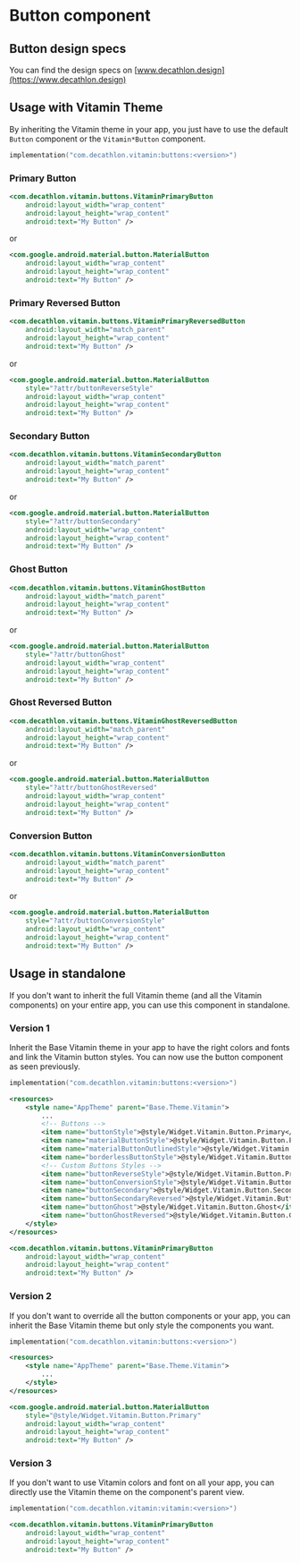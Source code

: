 # Button component

## Button design specs

You can find the design specs on [www.decathlon.design](https://www.decathlon.design)

## Usage with Vitamin Theme

By inheriting the Vitamin theme in your app, you just have to use the default `Button` component or the `Vitamin*Button` component.

```kotlin
implementation("com.decathlon.vitamin:buttons:<version>")
```

### Primary Button

```xml
<com.decathlon.vitamin.buttons.VitaminPrimaryButton
    android:layout_width="wrap_content"
    android:layout_height="wrap_content"
    android:text="My Button" />
```

or

```xml
<com.google.android.material.button.MaterialButton
    android:layout_width="wrap_content"
    android:layout_height="wrap_content"
    android:text="My Button" />
```

### Primary Reversed Button

```xml
<com.decathlon.vitamin.buttons.VitaminPrimaryReversedButton
    android:layout_width="match_parent"
    android:layout_height="wrap_content"
    android:text="My Button" />
```

or

```xml
<com.google.android.material.button.MaterialButton
    style="?attr/buttonReverseStyle"
    android:layout_width="wrap_content"
    android:layout_height="wrap_content"
    android:text="My Button" />
```

### Secondary Button

```xml
<com.decathlon.vitamin.buttons.VitaminSecondaryButton
    android:layout_width="match_parent"
    android:layout_height="wrap_content"
    android:text="My Button" />
```

or

```xml
<com.google.android.material.button.MaterialButton
    style="?attr/buttonSecondary"
    android:layout_width="wrap_content"
    android:layout_height="wrap_content"
    android:text="My Button" />
```

### Ghost Button

```xml
<com.decathlon.vitamin.buttons.VitaminGhostButton
    android:layout_width="match_parent"
    android:layout_height="wrap_content"
    android:text="My Button" />
```

or

```xml
<com.google.android.material.button.MaterialButton
    style="?attr/buttonGhost"
    android:layout_width="wrap_content"
    android:layout_height="wrap_content"
    android:text="My Button" />
```

### Ghost Reversed Button

```xml
<com.decathlon.vitamin.buttons.VitaminGhostReversedButton
    android:layout_width="match_parent"
    android:layout_height="wrap_content"
    android:text="My Button" />
```

or

```xml
<com.google.android.material.button.MaterialButton
    style="?attr/buttonGhostReversed"
    android:layout_width="wrap_content"
    android:layout_height="wrap_content"
    android:text="My Button" />
```

### Conversion Button

```xml
<com.decathlon.vitamin.buttons.VitaminConversionButton
    android:layout_width="match_parent"
    android:layout_height="wrap_content"
    android:text="My Button" />
```

or

```xml
<com.google.android.material.button.MaterialButton
    style="?attr/buttonConversionStyle"
    android:layout_width="wrap_content"
    android:layout_height="wrap_content"
    android:text="My Button" />
```

## Usage in standalone

If you don't want to inherit the full Vitamin theme (and all the Vitamin components) on your entire app, you can use this component in standalone.

### Version 1

Inherit the Base Vitamin theme in your app to have the right colors and fonts and link the Vitamin button styles.
You can now use the button component as seen previously.

```kotlin
implementation("com.decathlon.vitamin:buttons:<version>")
```

```xml
<resources>
    <style name="AppTheme" parent="Base.Theme.Vitamin">
        ...
        <!-- Buttons -->
        <item name="buttonStyle">@style/Widget.Vitamin.Button.Primary</item>
        <item name="materialButtonStyle">@style/Widget.Vitamin.Button.Primary</item>
        <item name="materialButtonOutlinedStyle">@style/Widget.Vitamin.Button.Secondary</item>
        <item name="borderlessButtonStyle">@style/Widget.Vitamin.Button.Ghost</item>
        <!-- Custom Buttons Styles -->
        <item name="buttonReverseStyle">@style/Widget.Vitamin.Button.Primary.Reverse</item>
        <item name="buttonConversionStyle">@style/Widget.Vitamin.Button.Conversion</item>
        <item name="buttonSecondary">@style/Widget.Vitamin.Button.Secondary</item>
        <item name="buttonSecondaryReversed">@style/Widget.Vitamin.Button.Secondary.Reversed</item>
        <item name="buttonGhost">@style/Widget.Vitamin.Button.Ghost</item>
        <item name="buttonGhostReversed">@style/Widget.Vitamin.Button.Ghost.Reversed</item>
    </style>
</resources>
```

```xml
<com.decathlon.vitamin.buttons.VitaminPrimaryButton
    android:layout_width="wrap_content"
    android:layout_height="wrap_content"
    android:text="My Button" />
```

### Version 2

If you don't want to override all the button components or your app, you can inherit the Base Vitamin theme but only style the components you want.

```kotlin
implementation("com.decathlon.vitamin:buttons:<version>")
```

```xml
<resources>
    <style name="AppTheme" parent="Base.Theme.Vitamin">
        ...
    </style>
</resources>
```

```xml
<com.google.android.material.button.MaterialButton
    style="@style/Widget.Vitamin.Button.Primary"
    android:layout_width="wrap_content"
    android:layout_height="wrap_content"
    android:text="My Button" />
```

### Version 3

If you don't want to use Vitamin colors and font on all your app, you can directly use the Vitamin theme on the component's parent view.

```kotlin
implementation("com.decathlon.vitamin:vitamin:<version>")
```

```xml
<com.decathlon.vitamin.buttons.VitaminPrimaryButton
    android:layout_width="wrap_content"
    android:layout_height="wrap_content"
    android:text="My Button" />
```

